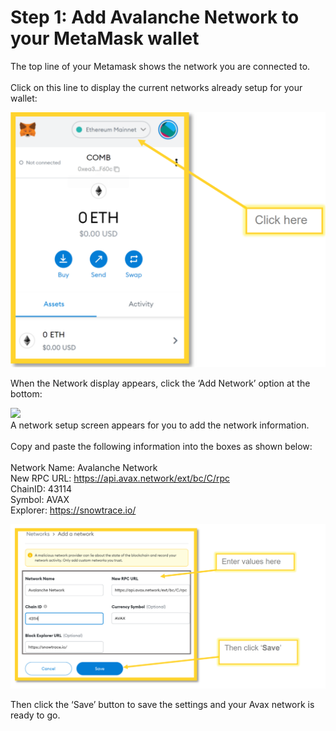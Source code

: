 # Step 1: Add Avalanche Network to your MetaMask wallet

The top line of your Metamask shows the network you are connected to.\
\
Click on this line to display the current networks already setup for your wallet:

![](<../../.gitbook/assets/image (15) (1) (1).png>)

When the Network display appears, click the ‘Add Network’ option at the bottom:

![](<../../.gitbook/assets/image (35) (1).png>)\
A network setup screen appears for you to add the network information. \
\
Copy and paste the following information into the boxes as shown below: \
\
Network Name: Avalanche Network \
New RPC URL: https://api.avax.network/ext/bc/C/rpc \
ChainID: 43114 \
Symbol: AVAX \
Explorer: https://snowtrace.io/

![](<../../.gitbook/assets/image (19) (1) (1).png>)

Then click the ‘Save’ button to save the settings and your Avax network is ready to go.

